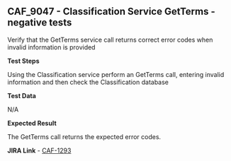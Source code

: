 ## CAF_9047 - Classification Service GetTerms - negative tests ##

Verify that the GetTerms service call returns correct error codes when invalid information is provided

**Test Steps**

Using the Classification service perform an GetTerms call, entering invalid information and then check the Classification database

**Test Data**

N/A

**Expected Result**

The GetTerms call returns the expected error codes.

**JIRA Link** - [CAF-1293](https://jira.autonomy.com/browse/CAF-1293)


